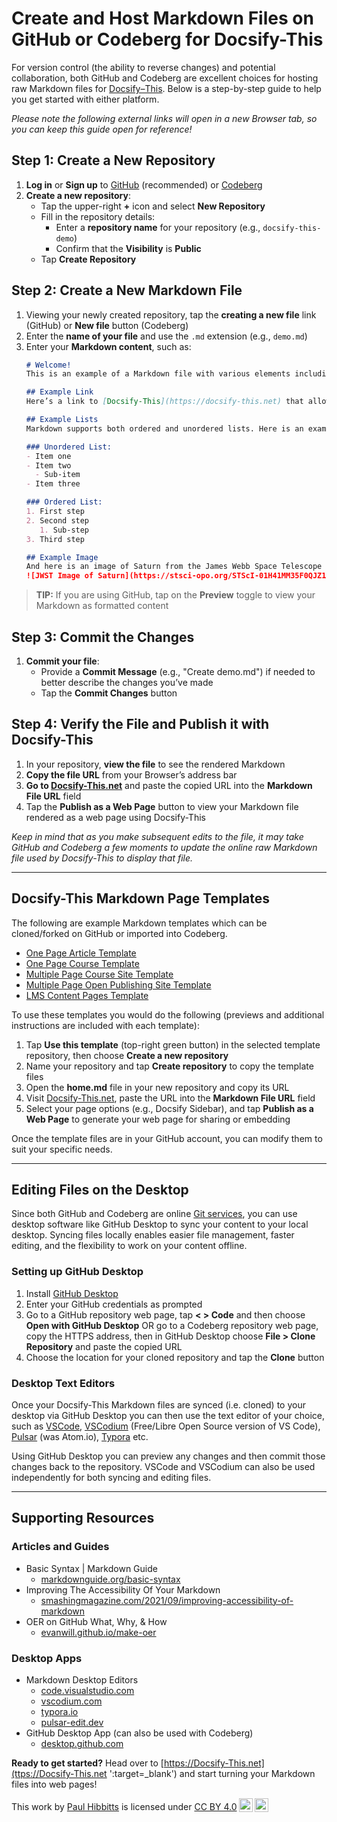 # Create and Host Markdown Files on GitHub or Codeberg for Docsify-This

For version control (the ability to reverse changes) and potential collaboration, both GitHub and Codeberg are excellent choices for hosting raw Markdown files for [Docsify&#8288;&#8211;&#8288;This](https://docsify-this.net). Below is a step-by-step guide to help you get started with either platform.

_Please note the following external links will open in a new Browser tab, so you can keep this guide open for reference!_

## Step 1: Create a New Repository

1. **Log in** or **Sign up** to [GitHub](https://github.com ':target=_blank') (recommended) or [Codeberg](https://codeberg.org ':target=_blank')
2. **Create a new repository**:
   - Tap the upper-right **+** icon and select **New Repository**
   - Fill in the repository details:
     - Enter a **repository name** for your repository (e.g., `docsify-this-demo`)
     - Confirm that the **Visibility** is **Public**
   - Tap **Create Repository**

## Step 2: Create a New Markdown File

1. Viewing your newly created repository, tap the **creating a new file** link (GitHub) or **New file** button (Codeberg)
2. Enter the **name of your file** and use the `.md` extension (e.g., `demo.md`)
3. Enter your **Markdown content**, such as:
   ```markdown
   # Welcome!
   This is an example of a Markdown file with various elements including headers, paragraphs, links, lists and images.
   
   ## Example Link
   Here’s a link to [Docsify-This](https://docsify-this.net) that allows you to easily publish Markdown files as web pages.

   ## Example Lists
   Markdown supports both ordered and unordered lists. Here is an example of each
   
   ### Unordered List:
   - Item one
   - Item two
     - Sub-item
   - Item three
   
   ### Ordered List:
   1. First step
   2. Second step
      1. Sub-step
   3. Third step

   ## Example Image
   And here is an image of Saturn from the James Webb Space Telescope (JWST):  
   ![JWST Image of Saturn](https://stsci-opo.org/STScI-01H41MM35F0QJZ1FRC1TX9MZVE.png)
   ```
  > **TIP:** If you are using GitHub, tap on the **Preview** toggle to view your Markdown as formatted content

## Step 3: Commit the Changes

1. **Commit your file**:
   - Provide a **Commit Message** (e.g., "Create demo.md") if needed to better describe the changes you’ve made
   - Tap the **Commit Changes** button

## Step 4: Verify the File and Publish it with Docsify-This

1. In your repository, **view the file** to see the rendered Markdown
2. **Copy the file URL** from your Browser’s address bar
3. **Go to [Docsify-This.net](https://docsify-this.net ':target=_blank')** and paste the copied URL into the **Markdown File URL** field
4. Tap the **Publish as a Web Page** button to view your Markdown file rendered as a web page using Docsify-This

_Keep in mind that as you make subsequent edits to the file, it may take GitHub and Codeberg a few moments to update the online raw Markdown file used by Docsify-This to display that file._

---

## Docsify-This Markdown Page Templates
The following are example Markdown templates which can be cloned/forked on GitHub or imported into Codeberg.

- [One Page Article Template](https://github.com/hibbitts-design/docsify-this-one-page-article ':target=_blank')
- [One Page Course Template](https://github.com/hibbitts-design/docsify-this-one-page-course ':target=_blank')
- [Multiple Page Course Site Template](https://github.com/hibbitts-design/docsify-this-multiple-page-course-site ':target=_blank')
- [Multiple Page Open Publishing Site Template](https://github.com/hibbitts-design/docsify-this-multiple-page-open-publishing-site ':target=_blank')
- [LMS Content Pages Template](https://github.com/hibbitts-design/docsify-this-lms-content-pages ':target=_blank')

To use these templates you would do the following (previews and additional instructions are included with each template):  

1. Tap **Use this template** (top-right green button) in the selected template repository, then choose **Create a new repository**
2. Name your repository and tap **Create repository** to copy the template files
3. Open the **home.md** file in your new repository and copy its URL
4. Visit [Docsify-This.net](https://docsify-this.net), paste the URL into the **Markdown File URL** field
5. Select your page options (e.g., Docsify Sidebar), and tap **Publish as a Web Page** to generate your web page for sharing or embedding

Once the template files are in your GitHub account, you can modify them to suit your specific needs.  

---

## Editing Files on the Desktop

Since both GitHub and Codeberg are online [Git services](https://www.w3schools.com/git/git_intro.asp ':target=_blank'), you can use desktop software like GitHub Desktop to sync your content to your local desktop. Syncing files locally enables easier file management, faster editing, and the flexibility to work on your content offline.

### Setting up GitHub Desktop

1. Install [GitHub Desktop](https://desktop.github.com ':target=_blank')
2. Enter your GitHub credentials as prompted
3. Go to a GitHub repository web page, tap **< > Code** and then choose **Open with GitHub Desktop** OR go to a Codeberg repository web page, copy the HTTPS address, then in GitHub Desktop choose **File > Clone Repository** and paste the copied URL
4. Choose the location for your cloned repository and tap the **Clone** button

### Desktop Text Editors

Once your Docsify-This Markdown files are synced (i.e. cloned) to your desktop via GitHub Desktop you can then use the text editor of your choice, such as [VSCode](https://code.visualstudio.com ':target=_blank'), [VSCodium](https://vscodium.com/ ':target=_blank') (Free/Libre Open Source version of VS Code), [Pulsar](https://pulsar-edit.dev ':target=_blank') (was Atom.io), [Typora](https://typora.io/ ':target=_blank') etc.

Using GitHub Desktop you can preview any changes and then commit those changes back to the repository. VSCode and VSCodium can also be used independently for both syncing and editing files.

---

## Supporting Resources

### Articles and Guides

- Basic Syntax | Markdown Guide
  - [markdownguide.org/basic-syntax](https://www.markdownguide.org/basic-syntax ':target=_blank')
- Improving The Accessibility Of Your Markdown
  - [smashingmagazine.com/2021/09/improving-accessibility-of-markdown](https://www.smashingmagazine.com/2021/09/improving-accessibility-of-markdown ':target=_blak')
- OER on GitHub What, Why, & How
  - [evanwill.github.io/make-oer](https://evanwill.github.io/make-oer ':target=_blank')

### Desktop Apps

- Markdown Desktop Editors
  - [code.visualstudio.com](https://code.visualstudio.com ':target=_blank')
  - [vscodium.com](https://vscodium.com/ ':target=_blank')
  - [typora.io](https://typora.io ':target=_blank')
  - [pulsar-edit.dev](https://pulsar-edit.dev ':target=_blank') 
- GitHub Desktop App (can also be used with Codeberg)
  - [desktop.github.com](https://desktop.github.com ':target=_blank')

**Ready to get started?**
Head over to [https://Docsify-This.net](ttps://Docsify-This.net ':target=_blank') and start turning your Markdown files into web pages!

<p xmlns:cc="http://creativecommons.org/ns#" >This work by <a rel="cc:attributionURL dct:creator" property="cc:attributionName" href="https://hibbittsdesign.org">Paul Hibbitts</a> is licensed under <a href="https://creativecommons.org/licenses/by/4.0/?ref=chooser-v1" target="_blank" rel="license noopener noreferrer" style="display:inline-block;">CC BY 4.0<img style="height:22px!important;margin-left:3px;vertical-align:text-bottom;" src="https://mirrors.creativecommons.org/presskit/icons/cc.svg?ref=chooser-v1" alt=""><img style="height:22px!important;margin-left:3px;vertical-align:text-bottom;" src="https://mirrors.creativecommons.org/presskit/icons/by.svg?ref=chooser-v1" alt=""></a></p>
